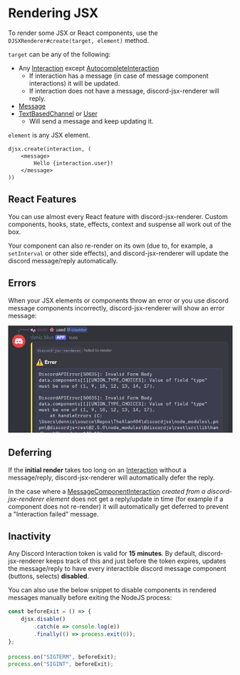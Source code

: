 # Rendering JSX

To render some JSX or React components, use the `DJSXRenderer#create(target, element)` method.

`target` can be any of the following:
- Any [Interaction](https://discord.js.org/docs/packages/discord.js/14.19.3/Interaction:TypeAlias) except [AutocompleteInteraction](https://discord.js.org/docs/packages/discord.js/14.19.3/AutocompleteInteraction:Class)
  - If interaction has a message (in case of message component interactions) it will be updated.
  - If interaction does not have a message, discord-jsx-renderer will reply.
- [Message](https://discord.js.org/docs/packages/discord.js/14.19.3/Message:Class)
- [TextBasedChannel](https://discord.js.org/docs/packages/discord.js/14.19.3/TextBasedChannel:TypeAlias) or [User](https://discord.js.org/docs/packages/discord.js/14.19.3/User:Class)
  - Will send a message and keep updating it.

`element` is any JSX element.

```tsx
djsx.create(interaction, (
	<message>
		Hello {interaction.user}!
	</message>
))
```

## React Features

You can use almost every React feature with discord-jsx-renderer. Custom components, hooks, state, effects, context and suspense all work out of the box.

Your component can also re-render on its own (due to, for example, a `setInterval` or other side effects), and discord-jsx-renderer will update the discord message/reply automatically.

## Errors

When your JSX elements or components throw an error or you use discord message components incorrectly, discord-jsx-renderer will show an error message:

![](./_media/error-1.png)

<!-- TODO: custom error handling tutorial -->

## Deferring

If the **initial render** takes too long on an [Interaction](https://discord.js.org/docs/packages/discord.js/14.19.3/Interaction:TypeAlias) without a message/reply, discord-jsx-renderer will automatically defer the reply.

In the case where a [MessageComponentInteraction](https://discord.js.org/docs/packages/discord.js/14.19.3/MessageComponentInteraction:Class) *created from a discord-jsx-renderer element* does not get a reply/update in time (for example if a component does not re-render) it will automatically get deferred to prevent a "Interaction failed" message.

## Inactivity

Any Discord Interaction token is valid for **15 minutes**. By default, discord-jsx-renderer keeps track of this and just before the token expires, updates the message/reply to have every interactible discord message component (buttons, selects) **disabled**.

You can also use the below snippet to disable components in rendered messages manually before exiting the NodeJS process:

```js
const beforeExit = () => {
	djsx.disable()
		.catch(e => console.log(e))
		.finally(() => process.exit(0));
};

process.on("SIGTERM", beforeExit);
process.on("SIGINT", beforeExit);
```
